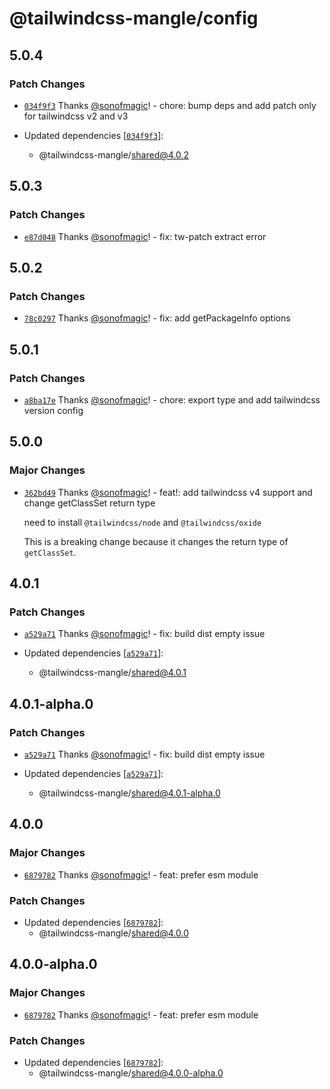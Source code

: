 # @tailwindcss-mangle/config

## 5.0.4

### Patch Changes

- [`034f9f3`](https://github.com/sonofmagic/tailwindcss-mangle/commit/034f9f30ebfee915a564f95e2bf1959e8fbce3e6) Thanks [@sonofmagic](https://github.com/sonofmagic)! - chore: bump deps and add patch only for tailwindcss v2 and v3

- Updated dependencies [[`034f9f3`](https://github.com/sonofmagic/tailwindcss-mangle/commit/034f9f30ebfee915a564f95e2bf1959e8fbce3e6)]:
  - @tailwindcss-mangle/shared@4.0.2

## 5.0.3

### Patch Changes

- [`e87d048`](https://github.com/sonofmagic/tailwindcss-mangle/commit/e87d048324ca80ccef69902ab45e4d0c993f06fa) Thanks [@sonofmagic](https://github.com/sonofmagic)! - fix: tw-patch extract error

## 5.0.2

### Patch Changes

- [`78c0297`](https://github.com/sonofmagic/tailwindcss-mangle/commit/78c02972f17865d489e66274086bcf11860689eb) Thanks [@sonofmagic](https://github.com/sonofmagic)! - fix: add getPackageInfo options

## 5.0.1

### Patch Changes

- [`a8ba17e`](https://github.com/sonofmagic/tailwindcss-mangle/commit/a8ba17e8e676602f8d724ee3b08cc83ad6654192) Thanks [@sonofmagic](https://github.com/sonofmagic)! - chore: export type and add tailwindcss version config

## 5.0.0

### Major Changes

- [`362bd49`](https://github.com/sonofmagic/tailwindcss-mangle/commit/362bd496d40810b8f69c4789900117f83c9c4692) Thanks [@sonofmagic](https://github.com/sonofmagic)! - feat!: add tailwindcss v4 support and change getClassSet return type

  need to install `@tailwindcss/node` and `@tailwindcss/oxide`

  This is a breaking change because it changes the return type of `getClassSet`.

## 4.0.1

### Patch Changes

- [`a529a71`](https://github.com/sonofmagic/tailwindcss-mangle/commit/a529a71a74faed4c699d164ae66ce68e87096e83) Thanks [@sonofmagic](https://github.com/sonofmagic)! - fix: build dist empty issue

- Updated dependencies [[`a529a71`](https://github.com/sonofmagic/tailwindcss-mangle/commit/a529a71a74faed4c699d164ae66ce68e87096e83)]:
  - @tailwindcss-mangle/shared@4.0.1

## 4.0.1-alpha.0

### Patch Changes

- [`a529a71`](https://github.com/sonofmagic/tailwindcss-mangle/commit/a529a71a74faed4c699d164ae66ce68e87096e83) Thanks [@sonofmagic](https://github.com/sonofmagic)! - fix: build dist empty issue

- Updated dependencies [[`a529a71`](https://github.com/sonofmagic/tailwindcss-mangle/commit/a529a71a74faed4c699d164ae66ce68e87096e83)]:
  - @tailwindcss-mangle/shared@4.0.1-alpha.0

## 4.0.0

### Major Changes

- [`6879782`](https://github.com/sonofmagic/tailwindcss-mangle/commit/68797825a08d4b4d15073024a257a3ec336187d2) Thanks [@sonofmagic](https://github.com/sonofmagic)! - feat: prefer esm module

### Patch Changes

- Updated dependencies [[`6879782`](https://github.com/sonofmagic/tailwindcss-mangle/commit/68797825a08d4b4d15073024a257a3ec336187d2)]:
  - @tailwindcss-mangle/shared@4.0.0

## 4.0.0-alpha.0

### Major Changes

- [`6879782`](https://github.com/sonofmagic/tailwindcss-mangle/commit/68797825a08d4b4d15073024a257a3ec336187d2) Thanks [@sonofmagic](https://github.com/sonofmagic)! - feat: prefer esm module

### Patch Changes

- Updated dependencies [[`6879782`](https://github.com/sonofmagic/tailwindcss-mangle/commit/68797825a08d4b4d15073024a257a3ec336187d2)]:
  - @tailwindcss-mangle/shared@4.0.0-alpha.0
